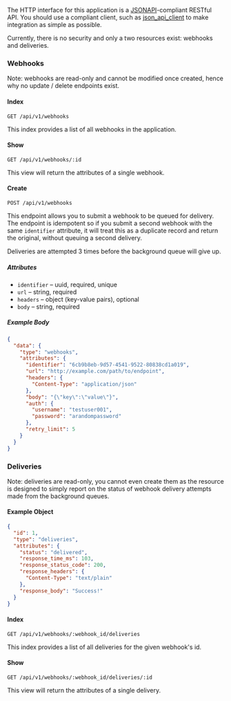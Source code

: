 The HTTP interface for this application is a [JSONAPI](http://jsonapi.org/)-compliant RESTful API. You should use a compliant client, such as [json_api_client](https://github.com/chingor13/json_api_client) to make integration as simple as possible.

Currently, there is no security and only a two resources exist: webhooks and deliveries.

### Webhooks

Note: webhooks are read-only and cannot be modified once created, hence why no update / delete endpoints exist.

#### Index

`GET /api/v1/webhooks`

This index provides a list of all webhooks in the application.

#### Show

`GET /api/v1/webhooks/:id`

This view will return the attributes of a single webhook.

#### Create

`POST /api/v1/webhooks`

This endpoint allows you to submit a webhook to be queued for delivery. The endpoint is idempotent so if you submit a second webhook with the same `identifier` attribute, it will treat this as a duplicate record and return the original, without queuing a second delivery.

Deliveries are attempted 3 times before the background queue will give up.

##### Attributes

* `identifier` – uuid, required, unique
* `url` – string, required
* `headers` – object (key-value pairs), optional
* `body` – string, required

##### Example Body

```json
{
  "data": {
    "type": "webhooks",
    "attributes": {
      "identifier": "6cb9b8eb-9d57-4541-9522-80838cd1a019",
      "url": "http://example.com/path/to/endpoint",
      "headers": {
        "Content-Type": "application/json"
      },
      "body": "{\"key\":\"value\"}",
      "auth": {
        "username": "testuser001",
        "password": "arandompassword"
      },
      "retry_limit": 5
    }
  }
}
```

### Deliveries

Note: deliveries are read-only, you cannot even create them as the resource is designed to simply report on the status of webhook delivery attempts made from the background queues.

#### Example Object

```json
{
  "id": 1,
  "type": "deliveries",
  "attributes": {
    "status": "delivered",
    "response_time_ms": 103,
    "response_status_code": 200,
    "response_headers": {
      "Content-Type": "text/plain"
    },
    "response_body": "Success!"
  }
}
```

#### Index

`GET /api/v1/webhooks/:webhook_id/deliveries`

This index provides a list of all deliveries for the given webhook's id.

#### Show

`GET /api/v1/webhooks/:webhook_id/deliveries/:id`

This view will return the attributes of a single delivery.
